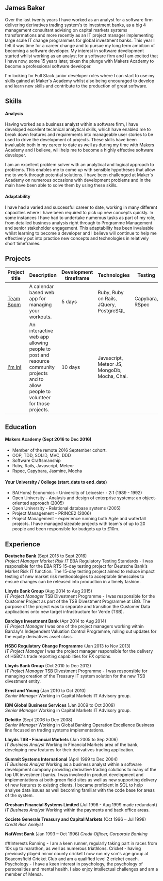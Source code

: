 ## James Baker

Over the last twenty years I have worked as an analyst for a software firm delivering derivatives trading system's to investment banks, as a big 4 management consultant advising on capital markets systems transformations and more recently as an IT project manager implementing large scale IT change programmes for global investment banks. This year I felt it was time for a career change and to pursue my long term ambition of becoming a software developer.  My interest in software development started whilst working as an analyst for a software firm and I am excited that I have now, some 15 years later, taken the plunge with Makers Academy to become a professional software developer.

I'm looking for Full Stack junior developer roles where I can start to use my skills gained at Maker's Academy whilst also being encouraged to develop and learn new skills and contribute to the production of great software.

## Skills

#### Analysis

Having worked as a business analyst within a software firm, I have developed excellent technical analytical skills, which have enabled me to break down features and requirements into manageable user stories to be used to drive the development of projects.  These skills have been invaluable both in my career to date as well as during my time with Makers Academy and I believe, will help me to become a highly effective software developer.

I am an excellent problem solver with an analytical and logical approach to problems.  This enables me to come up with sensible hypotheses that allow me to work through potential solutions.  I have been challenged at Maker's Academy on numerous occasions with development problems and in the main have been able to solve them by using these skills.

#### Adaptability

I have had a varied and successful career to date, working in many different capacities where I have been required to pick up new concepts quickly. In some instances I have had to undertake numerous tasks as part of my role, from detailed business analysis right through to Programme Management and senior stakeholder engagement.  This adaptability has been invaluable whilst learning to become a developer and I believe will continue to help me  effectively put into practice new concepts and technologies in relatively short timeframes.

## Projects

Project title  | Description  									| Development timeframe | Technologies | Testing
------------- | ------------------------------	| ------------- |------------- |---------
[Team Boom](https://github.com/james1968/boom_training_webapp.git) | A calendar based web app for managing your workouts. | 5 days | Ruby, Ruby on Rails, JQuery, PostgreSQL| Capybara, RSpec
[I'm In!](https://github.com/james1968/project-snowflake.git) | An interactive web app allowing people to post and resource community projects and to allow people to volunteer for those projects. | 10 days | Javascript, Meteor JS, MongoDb, Mocha, Chai.

## Education

#### Makers Academy (Sept 2016 to Dec 2016)

- Member of the remote 2016 September cohort.
- OOP, TDD, SOLID, MVC, DDD
- Software Craftsmanship
- Ruby, Rails, Javascript, Meteor
- Rspec, Capybara, Jasmine, Mocha

#### Your University / College (start_date to end_date)

- BA(Hons) Economics - University of Leicester - 2:1 (1989 - 1992)
- Open University - Analysis and design of enterprise systems: an object-oriented approach (2005)
- Open University - Relational database systems (2005)
- Project Management - PRINCE2 (2006)
- Project Management - experience running both Agile and waterfall projects.  I have managed sizeable projects with team's of up to 20 people and been responsible for budgets up to £10m.

## Experience

**Deutsche Bank** (Sept 2015 to Sept 2016)    
*Project Manager Market Risk IT*
EBA Regulatory Testing Standards - I was responsible for the EBA RTS 15-day testing project for Deutsche Bank’s Market Risk IT function.  The 15-day testing project aimed to reduce impact testing of new market risk methodologies to acceptable timescales to ensure changes can be released into production in a timely fashion.    

**Lloyds Bank Group** (Aug 2014 to Aug 2015)   
*IT Project Manager*
TSB Divestment Programme - I was responsible for the Customer Project as part of the TSB Divestment Programme at LBG. The purpose of the project was to separate and transition the Customer Data applications onto new target infrastructure for Verde (TSB).

**Barclays Investment Bank** (Apr 2014 to Aug 2014)   
*IT Project Manager*
I was one of the project managers working within Barclay's Independent Valuation Control Programme, rolling out updates for the equity derivatives asset class.  

**HSBC Regulatory Change Programme** (Jan 2013 to Nov 2013)   
*IT Project Manager*
I was the project manager responsible for the delivery of HSBC's trade reporting capabilities for FX options. 
 
**Lloyds Bank Group** (Oct 2010 to Dec 2012)   
*IT Project Manager*
TSB Divestment Programme - I was responsible for managing creation of the Treasury IT system solution for the new TSB divestment entity.

**Ernst and Young** (Jan 2010 to Oct 2010)   
*Senior Manager*
Working in Capital Markets IT Advisory group.

**IBM Global Business Services** (Jan 2009 to Oct 2009)   
*Senior Manager*
Working in Capital Markets IT Advisory group.

**Deloitte** (Sept 2006 to Dec 2008)   
*Senior Manager*
Working in Global Banking Operation Excellence Business line focused on trading systems implementations.

**Lloyds TSB - Financial Markets** (Jan 2005 to Sep 2006)   
*IT Business Analyst*
Working in Financial Markets area of the bank, developing new features for their derivatives trading application.

**Summit Systems International** (April 1999 to Dec 2004)   
*IT Business Analyst*
Working as a business analyst within a software development company providing derivative trading solutions to many of the top UK investment banks.  I was involved in product development and implementations at both green field sites as well as new supporting delivery of new features to existing clients.  I became proficient in SQL to help analyse data issues as well becoming familiar with the code base for areas of the system.

**Gresham Financial Systems Limited** (Jul 1998 - Aug 1999 made redundant)
*IT Business Analyst*
Working within the payments and back office areas.

**Societe Generale Treasury and Capital Markets** (Oct 1996 – Jul 1998)
*Credit Risk Analyst*

**NatWest Bank** (Jan 1993 – Oct 1996)
*Credit Officer, Corporate Banking*

##Interests
Running - I am a keen runner, regularly taking part in races from 10k up to marathon, as well as numerous triathlons.
Cricket - having previously played minor county cricket I now run my son's age group at Beaconsfield Cricket Club and am a qualified level 2 cricket coach.
Psychology - I have a keen interest in psychology, the psychology of personalities and mental health.  I also enjoy intellectual challenges and am a member of Mensa.     
